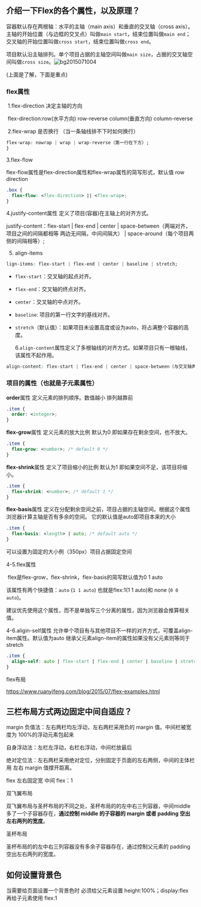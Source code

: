 ## 介绍一下Flex的各个属性，以及原理？

容器默认存在两根轴：水平的主轴（main axis）和垂直的交叉轴（cross axis）。主轴的开始位置（与边框的交叉点）叫做`main start`，结束位置叫做`main end`；交叉轴的开始位置叫做`cross start`，结束位置叫做`cross end`。

项目默认沿主轴排列。单个项目占据的主轴空间叫做`main size`，占据的交叉轴空间叫做`cross size`。![bg2015071004](.\bg2015071004.png)

(上面是了解，下面是重点)

### flex属性

​	1.flex-direction  决定主轴的方向

​     flex-direction:row(水平方向) row-reverse column(垂直方向) column-reverse

​	2.flex-wrap  是否换行  （当一条轴线排不下时如何换行）

```css
flex-wrap: nowrap | wrap | wrap-reverse（第一行在下方）;
}
```

3.flex-flow

flex-flow属性是flex-direction属性和flex-wrap属性的简写形式，默认值 row direction

```css
.box {
  flex-flow: <flex-direction> || <flex-wrap>;
}
```

4.justify-content属性  定义了项目(容器)在主轴上的对齐方式。

justify-content：flex-start | flex-end | center | space-between（两端对齐，项目之间的间隔都相等  两边无间隔，中间间隔大） | space-around（每个项目两侧的间隔相等）;

5. align-items

```css
lign-items: flex-start | flex-end | center | baseline | stretch;
```

- `flex-start`：交叉轴的起点对齐。

- `flex-end`：交叉轴的终点对齐。

- `center`：交叉轴的中点对齐。

- `baseline`: 项目的第一行文字的基线对齐。

- `stretch`（默认值）：如果项目未设置高度或设为auto，将占满整个容器的高度。

  6.`align-content`属性定义了多根轴线的对齐方式。如果项目只有一根轴线，该属性不起作用。

```css
align-content: flex-start | flex-end | center | space-between（与交叉轴两端对齐，轴线之间的间隔平均分布） | space-around | stretch(默认值 轴线占满整个字符串);
```

### 项目的属性（也就是子元素属性）

**order**属性 定义元素的排列顺序。数值越小 排列越靠前

```css
.item {
  order: <integer>;
}
```

**flex-grow**属性  定义元素的放大比例  默认为0 即如果存在剩余空间，也不放大。

```css
.item {
  flex-grow: <number>; /* default 0 */
}
```

**flex-shrink**属性  定义了项目缩小的比例 默认为1  即如果空间不足，该项目将缩小。

```css
.item {
  flex-shrink: <number>; /* default 1 */
}
```

**flex-basis**属性 定义在分配剩余空间之前，项目占据的主轴空间。根据这个属性浏览器计算主轴是否有多余的空间。 它的默认值是auto即项目本来的大小

```css
.item {
  flex-basis: <length> | auto; /* default auto */
}
```

可以设置为固定的大小例（350px）项目占据固定空间

4-5.flex属性

​		flex是flex-grow，flex-shrink，flex-basis的简写默认值为0 1 auto

该属性有两个快捷值：`auto` (`1 1 auto`) 也就是flex:1(1 1 auto)和 none (`0 0 auto`)。

建议优先使用这个属性，而不是单独写三个分离的属性，因为浏览器会推算相关值。

4-6.aligin-self属性  允许单个项目有与其他项目不一样的对齐方式，可覆盖align-item属性。默认值为auto 继承父元素align-item的属性如果没有父元素则等同于stretch

```css
.item {
  align-self: auto | flex-start | flex-end | center | baseline | stretch;
}
```

flex布局

https://www.ruanyifeng.com/blog/2015/07/flex-examples.html

## 三栏布局方式两边固定中间自适应？

margin 负值法：左右两栏均左浮动，左右两栏采用负的 margin 值。中间栏被宽度为 100%的浮动元素包起来 

自身浮动法：左栏左浮动，右栏右浮动，中间栏放最后 

绝对定位法：左右两栏采用绝对定位，分别固定于页面的左右两侧，中间的主体栏用 左右 margin 值撑开距离。 

flex 左右固定宽 中间 flex：1



双飞翼布局

双飞翼布局与圣杯布局的不同之处，圣杯布局的的左中右三列容器，中间middle多了一个子容器存在，**通过控制 middle 的子容器的 margin 或者 padding 空出左右两列的宽度**。

圣杯布局

圣杯布局的的左中右三列容器没有多余子容器存在，通过控制父元素的 padding 空出左右两列的宽度。

## 如何设置背景色

当需要给页面设置一个背景色时  必须给父元素设置 height:100%；display:flex 再给子元素使用 flex:1